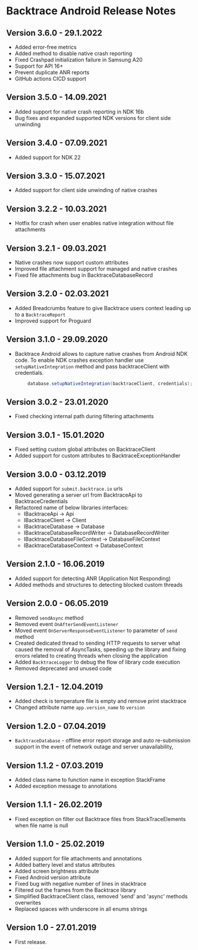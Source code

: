 # Backtrace Android Release Notes

## Version 3.6.0 - 29.1.2022
- Added error-free metrics
- Added method to disable native crash reporting
- Fixed Crashpad initialization failure in Samsung A20
- Support for API 16+
- Prevent duplicate ANR reports
- GitHub actions CICD support

## Version 3.5.0 - 14.09.2021
- Added support for native crash reporting in NDK 16b
- Bug fixes and expanded supported NDK versions for client side unwinding

## Version 3.4.0 - 07.09.2021
- Added support for NDK 22

## Version 3.3.0 - 15.07.2021
- Added support for client side unwinding of native crashes

## Version 3.2.2 - 10.03.2021
- Hotfix for crash when user enables native integration without file attachments

## Version 3.2.1 - 09.03.2021
- Native crashes now support custom attributes
- Improved file attachment support for managed and native crashes
- Fixed file attachments bug in BacktraceDatabaseRecord

## Version 3.2.0 - 02.03.2021
- Added Breadcrumbs feature to give Backtrace users context leading up to a `BacktraceReport`
- Improved support for Proguard

## Version 3.1.0 - 29.09.2020
- Backtrace Android allows to capture native crashes from Android NDK code. To enable NDK crashes exception handler use `setupNativeIntegration` method and pass backtraceClient with credentials.

```java
        database.setupNativeIntegration(backtraceClient, credentials);
```

## Version 3.0.2 - 23.01.2020
- Fixed checking internal path during filtering attachments

## Version 3.0.1 - 15.01.2020
- Fixed setting custom global attributes on BacktraceClient
- Added support for custom attributes to BacktraceExceptionHandler

## Version 3.0.0 - 03.12.2019
- Added support for `submit.backtrace.io` urls
- Moved generating a server url from BacktraceApi to BacktraceCredentials
- Refactored name of below libraries interfaces:
    * IBacktraceApi -> Api
    * IBacktraceClient -> Client
    * IBacktraceDatabase -> Database
    * IBacktraceDatabaseRecordWriter -> DatabaseRecordWriter
    * IBacktraceDatabaseFileContext -> DatabaseFileContext
    * IBacktraceDatabaseContext -> DatabaseContext

## Version 2.1.0 - 16.06.2019
- Added support for detecting ANR (Application Not Responding)
- Added methods and structures to detecting blocked custom threads

## Version 2.0.0 - 06.05.2019
- Removed `sendAsync` method
- Removed event `OnAfterSendEventListener`
- Moved event `OnServerResponseEventListener` to parameter of `send` method
- Created dedicated thread to sending HTTP requests to server what caused the removal of AsyncTasks, speeding up the library and fixing errors related to creating threads when closing the application
- Added `BacktraceLogger` to debug the flow of library code execution
- Removed deprecated and unused code

## Version 1.2.1 - 12.04.2019
- Added check is temperature file is empty and remove print stacktrace
- Changed attribute name `app.version_name` to `version`

## Version 1.2.0 - 07.04.2019
- `BacktraceDatabase` - offline error report storage and auto re-submission support in the event of network outage and server unavailability,

## Version 1.1.2 - 07.03.2019
- Added class name to function name in exception StackFrame
- Added exception message to annotations

## Version 1.1.1 - 26.02.2019
- Fixed exception on filter out Backtrace files from StackTraceElements when file name is null

## Version 1.1.0 - 25.02.2019
- Added support for file attachments and annotations
- Added battery level and status attributes
- Added screen brightness attribute
- Fixed Android version attribute
- Fixed bug with negative number of lines in stacktrace
- Filtered out the frames from the Backtrace library
- Simplified BacktraceClient class, removed 'send' and 'async' methods overwrites
- Replaced spaces with underscore in all enums strings

## Version 1.0 - 27.01.2019
- First release.
